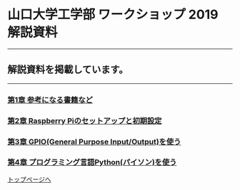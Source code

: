 # 山口大学工学部 ワークショップ 2019  解説資料


---

## 解説資料を掲載しています。

---


### [第1章 参考になる書籍など](/chapter_1/chapter_1)

### [第2章 Raspberry Piのセットアップと初期設定](/chapter_2/chapter_2)

### [第3章 GPIO(General Purpose Input/Output)を使う](/chapter_3/chapter_3)

### [第4章 プログラミング言語Python(パイソン)を使う](/chapter_4/chapter_4)



[トップページへ](https://yu-workshop2019.github.io/)
